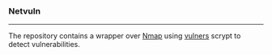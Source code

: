 ### Netvuln
---

The repository contains a wrapper over [Nmap](https://nmap.org/) using [vulners](https://github.com/vulnersCom/nmap-vulners) scrypt to detect vulnerabilities.
